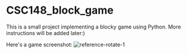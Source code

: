 # CSC148_block_game
This is a small project implementing a blocky game using Python. More instructions will be added later:)

Here's a game screenshot:
![reference-rotate-1](https://user-images.githubusercontent.com/64758590/109620893-62a70580-7b08-11eb-9f8f-a0f392fc664d.png)
